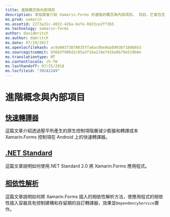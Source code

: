 ```yaml
---
title: 進階概念與內部項目
description: 本指南會介紹 Xamarin.Forms 的進階的概念與內部項目。 目前，它會包含有關快速轉譯器和.NET Standard 的文章。
ms.prod: xamarin
ms.assetid: 2273a31c-4022-42ba-befe-0d23ce2ff3b5
ms.technology: xamarin-forms
author: davidbritch
ms.author: dabritch
ms.date: 07/19/2017
ms.openlocfilehash: ac9a90373878035ffa8ac0be9da8993bf189b6b3
ms.sourcegitcommit: b56b3f906d2c05a3f1be219ef41be8b79e519b8e
ms.translationtype: MT
ms.contentlocale: zh-TW
ms.lasthandoff: 07/25/2018
ms.locfileid: "39241249"
---
```

# <a name="advanced-concepts--internals"></a>進階概念與內部項目

## <a name="fast-renderersfast-renderersmd"></a>[快速轉譯器](fast-renderers.md)

這篇文章介紹透過壓平所產生的原生控制項階層減少膨脹和轉譯成本 Xamarin.Forms 控制項在 Android 上的快速轉譯器。

## <a name="net-standardnet-standardmd"></a>[.NET Standard](net-standard.md)

這篇文章說明如何使用.NET Standard 2.0 將 Xamarin.Forms 應用程式。

## <a name="dependency-resolutiondependency-resolutionmd"></a>[相依性解析](dependency-resolution.md)

這篇文章說明如何將 Xamarin.Forms 插入的相依性解析方法，使應用程式的相依性插入容器具有控制建構和存留期的自訂轉譯器，效果並`DependencyService`實作。
